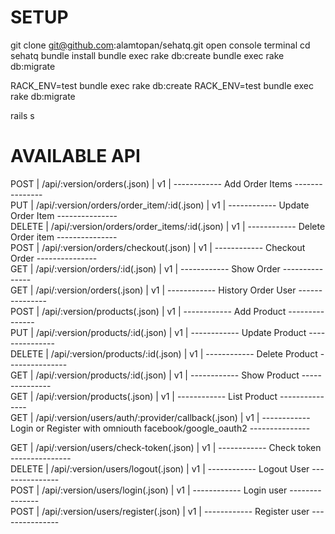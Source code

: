 # SETUP
git clone git@github.com:alamtopan/sehatq.git
open console terminal cd sehatq
bundle install 
bundle exec rake db:create
bundle exec rake db:migrate

RACK_ENV=test bundle exec rake db:create
RACK_ENV=test bundle exec rake db:migrate

rails s


# AVAILABLE API

POST  |  /api/:version/orders(.json)                         |  v1  |  ------------ Add Order Items ---------------                                       
PUT  |  /api/:version/orders/order_item/:id(.json)          |  v1  |  ------------ Update Order Item ---------------                                     
DELETE  |  /api/:version/orders/order_items/:id(.json)         |  v1  |  ------------ Delete Order item ---------------                                     
POST  |  /api/:version/orders/checkout(.json)                |  v1  |  ------------ Checkout Order ---------------                                        
GET  |  /api/:version/orders/:id(.json)                     |  v1  |  ------------ Show Order ---------------                                            
GET  |  /api/:version/orders(.json)                         |  v1  |  ------------ History Order User ---------------                                    
POST  |  /api/:version/products(.json)                       |  v1  |  ------------ Add Product ---------------                                           
PUT  |  /api/:version/products/:id(.json)                   |  v1  |  ------------ Update Product ---------------                                        
DELETE  |  /api/:version/products/:id(.json)                   |  v1  |  ------------ Delete Product ---------------                                        
GET  |  /api/:version/products/:id(.json)                   |  v1  |  ------------ Show Product ---------------                                          
GET  |  /api/:version/products(.json)                       |  v1  |  ------------ List Product ---------------                                          
GET  |  /api/:version/users/auth/:provider/callback(.json)  |  v1  |  ------------ Login or Register with omniouth facebook/google_oauth2 ---------------

GET  |  /api/:version/users/check-token(.json)              |  v1  |  ------------ Check token ---------------                                           
DELETE  |  /api/:version/users/logout(.json)                   |  v1  |  ------------ Logout User ---------------                                           
POST  |  /api/:version/users/login(.json)                    |  v1  |  ------------ Login user ---------------                                            
POST  |  /api/:version/users/register(.json)                 |  v1  |  ------------ Register user ---------------       
